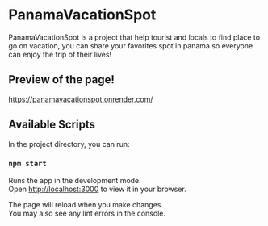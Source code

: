 # PanamaVacationSpot
PanamaVacationSpot is a project that help tourist and locals to find place to go on vacation, you can share your favorites spot in panama so everyone can enjoy the trip of their lives!

## Preview of the page!

https://panamavacationspot.onrender.com/

## Available Scripts

In the project directory, you can run:

### `npm start`

Runs the app in the development mode.\
Open [http://localhost:3000](http://localhost:3000) to view it in your browser.

The page will reload when you make changes.\
You may also see any lint errors in the console.
